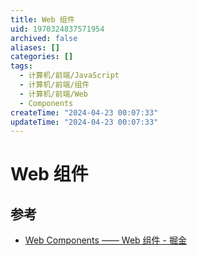 ```yaml
---
title: Web 组件
uid: 1970324837571954
archived: false
aliases: []
categories: []
tags:
  - 计算机/前端/JavaScript
  - 计算机/前端/组件
  - 计算机/前端/Web
  - Components
createTime: "2024-04-23 00:07:33"
updateTime: "2024-04-23 00:07:33"
---
```


# Web 组件

## 参考

- [Web Components —— Web 组件 - 掘金](https://juejin.cn/post/7048909361062051876)

